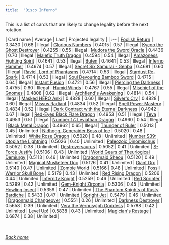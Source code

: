 ```yaml
---
title:  "Disco Inferno"
---
```


This is a list of cards that are likely to change legality before the next rotation.

| Card name | Average | Last | Projected legality |
| :-- |
[Foolish Return](https://db.ygoprodeck.com/card/?search=Foolish%20Return) | 0.3430 | 0.68 | Illegal |
[Glorious Numbers](https://db.ygoprodeck.com/card/?search=Glorious%20Numbers) | 0.4015 | 0.57 | Illegal |
[Kycoo the Ghost Destroyer](https://db.ygoprodeck.com/card/?search=Kycoo%20the%20Ghost%20Destroyer) | 0.4255 | 0.55 | Illegal |
[Mudora the Sword Oracle](https://db.ygoprodeck.com/card/?search=Mudora%20the%20Sword%20Oracle) | 0.4436 | 0.70 | Illegal |
[Malefic Truth Dragon](https://db.ygoprodeck.com/card/?search=Malefic%20Truth%20Dragon) | 0.4594 | 0.54 | Illegal |
[Amazoness Fighting Spirit](https://db.ygoprodeck.com/card/?search=Amazoness%20Fighting%20Spirit) | 0.4641 | 0.53 | Illegal |
[Buten](https://db.ygoprodeck.com/card/?search=Buten) | 0.4641 | 0.53 | Illegal |
[Inferno Hammer](https://db.ygoprodeck.com/card/?search=Inferno%20Hammer) | 0.4674 | 0.57 | Illegal |
[Secret Six Samurai - Genba](https://db.ygoprodeck.com/card/?search=Secret%20Six%20Samurai%20-%20Genba) | 0.4681 | 0.60 | Illegal |
[Raviel, Lord of Phantasms](https://db.ygoprodeck.com/card/?search=Raviel,%20Lord%20of%20Phantasms) | 0.4714 | 0.53 | Illegal |
[Stardust Re-Spark](https://db.ygoprodeck.com/card/?search=Stardust%20Re-Spark) | 0.4714 | 0.53 | Illegal |
[Soul Devouring Bamboo Sword](https://db.ygoprodeck.com/card/?search=Soul%20Devouring%20Bamboo%20Sword) | 0.4715 | 0.64 | Illegal |
[Instant Fusion](https://db.ygoprodeck.com/card/?search=Instant%20Fusion) | 0.4721 | 0.56 | Illegal |
[Piercing the Darkness](https://db.ygoprodeck.com/card/?search=Piercing%20the%20Darkness) | 0.4755 | 0.60 | Illegal |
[Humid Winds](https://db.ygoprodeck.com/card/?search=Humid%20Winds) | 0.4767 | 0.55 | Illegal |
[Mischief of the Gnomes](https://db.ygoprodeck.com/card/?search=Mischief%20of%20the%20Gnomes) | 0.4808 | 0.62 | Illegal |
[Archfiend's Awakening](https://db.ygoprodeck.com/card/?search=Archfiend's%20Awakening) | 0.4814 | 0.54 | Illegal |
[Masked HERO Anki](https://db.ygoprodeck.com/card/?search=Masked%20HERO%20Anki) | 0.4828 | 0.60 | Illegal |
[Silver's Cry](https://db.ygoprodeck.com/card/?search=Silver's%20Cry) | 0.4828 | 0.60 | Illegal |
[Missus Radiant](https://db.ygoprodeck.com/card/?search=Missus%20Radiant) | 0.4834 | 0.52 | Illegal |
[Spell Power Mastery](https://db.ygoprodeck.com/card/?search=Spell%20Power%20Mastery) | 0.4834 | 0.52 | Illegal |
[Dark Contract with the Eternal Darkness](https://db.ygoprodeck.com/card/?search=Dark%20Contract%20with%20the%20Eternal%20Darkness) | 0.4942 | 0.67 | Illegal |
[Red-Eyes Black Flare Dragon](https://db.ygoprodeck.com/card/?search=Red-Eyes%20Black%20Flare%20Dragon) | 0.4953 | 0.51 | Illegal |
[Teva](https://db.ygoprodeck.com/card/?search=Teva) | 0.4953 | 0.51 | Illegal |
[Number 17: Leviathan Dragon](https://db.ygoprodeck.com/card/?search=Number%2017:%20Leviathan%20Dragon) | 0.4960 | 0.54 | Illegal |
[Black Metal Dragon](https://db.ygoprodeck.com/card/?search=Black%20Metal%20Dragon) | 0.4962 | 0.65 | Illegal |
[Thunder of Ruler](https://db.ygoprodeck.com/card/?search=Thunder%20of%20Ruler) | 0.5013 | 0.45 | Unlimited |
[Nidhogg, Generaider Boss of Ice](https://db.ygoprodeck.com/card/?search=Nidhogg,%20Generaider%20Boss%20of%20Ice) | 0.5020 | 0.48 | Unlimited |
[White Rose Dragon](https://db.ygoprodeck.com/card/?search=White%20Rose%20Dragon) | 0.5020 | 0.48 | Unlimited |
[Number S39: Utopia the Lightning](https://db.ygoprodeck.com/card/?search=Number%20S39:%20Utopia%20the%20Lightning) | 0.5026 | 0.40 | Unlimited |
[Paleozoic Dinomischus](https://db.ygoprodeck.com/card/?search=Paleozoic%20Dinomischus) | 0.5052 | 0.38 | Unlimited |
[Destroyersaurus](https://db.ygoprodeck.com/card/?search=Destroyersaurus) | 0.5052 | 0.41 | Unlimited |
[S-Force Justify](https://db.ygoprodeck.com/card/?search=S-Force%20Justify) | 0.5106 | 0.43 | Unlimited |
[World Gears of Theurlogical Demiurgy](https://db.ygoprodeck.com/card/?search=World%20Gears%20of%20Theurlogical%20Demiurgy) | 0.5113 | 0.46 | Unlimited |
[Dragonmaid Sheou](https://db.ygoprodeck.com/card/?search=Dragonmaid%20Sheou) | 0.5120 | 0.49 | Unlimited |
[Magical Musketeer Doc](https://db.ygoprodeck.com/card/?search=Magical%20Musketeer%20Doc) | 0.5126 | 0.41 | Unlimited |
[Giant Orc](https://db.ygoprodeck.com/card/?search=Giant%20Orc) | 0.5140 | 0.47 | Unlimited |
[Zombie World](https://db.ygoprodeck.com/card/?search=Zombie%20World) | 0.5166 | 0.48 | Unlimited |
[Fossil Warrior Skull Bone](https://db.ygoprodeck.com/card/?search=Fossil%20Warrior%20Skull%20Bone) | 0.5179 | 0.43 | Unlimited |
[Red Rising Dragon](https://db.ygoprodeck.com/card/?search=Red%20Rising%20Dragon) | 0.5206 | 0.44 | Unlimited |
[Infernity Knight](https://db.ygoprodeck.com/card/?search=Infernity%20Knight) | 0.5259 | 0.46 | Unlimited |
[Red Sprinter](https://db.ygoprodeck.com/card/?search=Red%20Sprinter) | 0.5299 | 0.42 | Unlimited |
[Gem-Knight Zirconia](https://db.ygoprodeck.com/card/?search=Gem-Knight%20Zirconia) | 0.5306 | 0.45 | Unlimited |
[Howling Insect](https://db.ygoprodeck.com/card/?search=Howling%20Insect) | 0.5359 | 0.47 | Unlimited |
[The Phantom Knights of Rusty Bardiche](https://db.ygoprodeck.com/card/?search=The%20Phantom%20Knights%20of%20Rusty%20Bardiche) | 0.5433 | 0.47 | Unlimited |
[Spright Jet](https://db.ygoprodeck.com/card/?search=Spright%20Jet) | 0.5479 | 0.46 | Unlimited |
[Dragonmaid Changeover](https://db.ygoprodeck.com/card/?search=Dragonmaid%20Changeover) | 0.5551 | 0.26 | Unlimited |
[Darkness Destroyer](https://db.ygoprodeck.com/card/?search=Darkness%20Destroyer) | 0.5658 | 0.39 | Unlimited |
[Vera the Vernusylph Goddess](https://db.ygoprodeck.com/card/?search=Vera%20the%20Vernusylph%20Goddess) | 0.5788 | 0.42 | Unlimited |
[Level Up!](https://db.ygoprodeck.com/card/?search=Level%20Up!) | 0.5838 | 0.43 | Unlimited |
[Magician's Restage](https://db.ygoprodeck.com/card/?search=Magician's%20Restage) | 0.6874 | 0.38 | Unlimited |

<br>

###### [Back home](index)